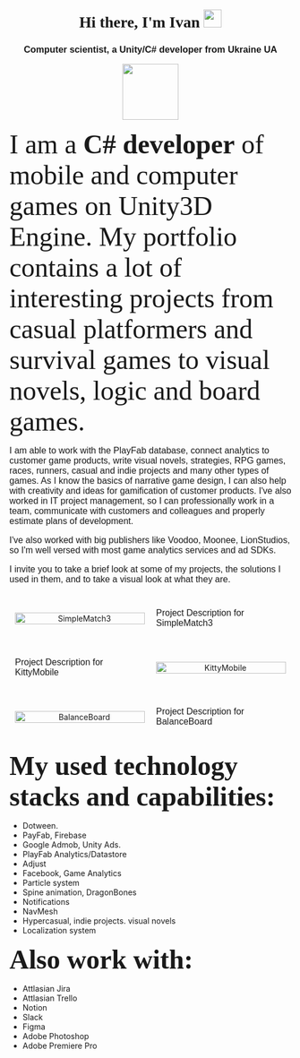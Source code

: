 <h1 align="center"><font face="verdana">Hi there, I'm Ivan</a> 
<img src="https://github.com/blackcater/blackcater/raw/main/images/Hi.gif" height="32"/></h1>
<h3 align="center">Computer scientist, a Unity/C# developer from Ukraine UA</h3></font>

<div id="header" align="center">
  <img src="https://media.giphy.com/media/M9gbBd9nbDrOTu1Mqx/giphy.gif" width="100"/>
</div>

<p><font size="7" face="verdana">I am a <b>C# developer</b> of mobile and computer games on Unity3D Engine. My portfolio contains a lot of interesting projects from casual platformers and survival games to visual novels, logic and board games.</p>
<p>I am able to work with the PlayFab database, connect analytics to customer game products, write visual novels, strategies, RPG games, races, runners, casual and indie projects and many other types of games. As I know the basics of narrative game design, I can also help with creativity and ideas for gamification of customer products. I've also worked in IT project management, so I can professionally work in a team, communicate with customers and colleagues and properly estimate plans of development.</p>
<p> I've also worked with big publishers like Voodoo, Moonee, LionStudios, so I'm well versed with most game analytics services and ad SDKs.</p>
<p>I invite you to take a brief look at some of my projects, the solutions I used in them, and to take a visual look at what they are.</p></font>

<style>
  .container {
    display: flex;
    align-items: center;
    text-align: center;
  }

  .image-container {
    flex: 1;
    margin: 10px;
  }

  .image {
    width: 100%;
    max-width: 300px;
  }

  .text-container {
    flex: 1;
    text-align: left;
    margin: 10px;
  }

  h1, h3 {
    font-family: Verdana, sans-serif;
  }

  p {
    font-family: Verdana, sans-serif;
    font-size: 16px;
  }
</style>
</head>
<body>
  <div class="container">
    <div class="image-container">
      <img class="image" src="https://github.com/uvazaemiy/uvazaemiy/blob/main/SimpleMatch3.gif" alt="SimpleMatch3">
    </div>
    <div class="text-container">
      <p>Project Description for SimpleMatch3</p>
    </div>
  </div>

  <div class="container">
    <div class="text-container">
      <p>Project Description for KittyMobile</p>
    </div>
    <div class="image-container">
      <img class="image" src="https://github.com/uvazaemiy/uvazaemiy/blob/main/KittyMobile.gif" alt="KittyMobile">
    </div>
  </div>

  <div class="container">
    <div class="image-container">
      <img class="image" src="https://github.com/uvazaemiy/uvazaemiy/blob/main/BalanceBoard.gif" alt="BalanceBoard">
    </div>
    <div class="text-container">
      <p>Project Description for BalanceBoard</p>
    </div>
  </div>
  <!-- Add similar code blocks for the other GIFs and their descriptions -->
  
<p><b><font size="20" face="verdana">My used technology stacks and capabilities:</font></b></p>

<ul><li>Dotween.</li>
<li>PayFab, Firebase</li>
<li>Google Admob, Unity Ads.</li>
<li>PlayFab Analytics/Datastore</li>
<li>Adjust</li>
<li>Facebook, Game Analytics</li>
<li>Particle system</li>
<li>Spine animation, DragonBones</li>
<li>Notifications</li>
<li>NavMesh</li>
<li>Hypercasual, indie projects. visual novels</li>
<li>Localization system</li></ul>

<p><b><font size="20" face="verdana">Also work with:</font></b></p>

<ul><li>Attlasian Jira</li>
<li>Attlasian Trello</li>
<li>Notion</li>
<li>Slack</li>
<li>Figma</li>
<li>Adobe Photoshop</li>
<li>Adobe Premiere Pro</li></ul>
